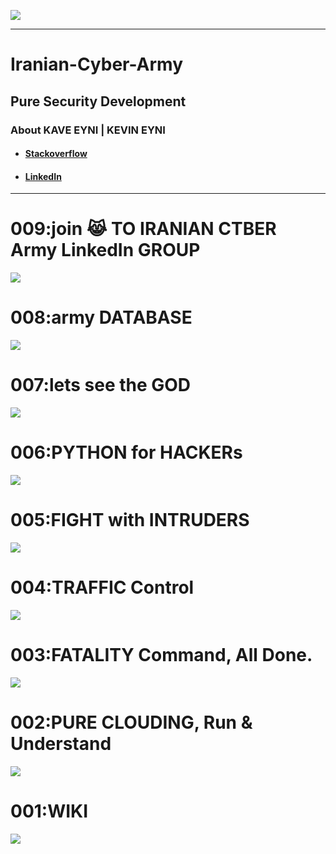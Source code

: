 <p>
<a title='گیت هاب ارتش سایبری ایران' href='https://github.com/dewebdes/Iranian-Cyber-Army/tree/master/snort/snorty' >
<img src='https://github.com/dewebdes/Iranian-Cyber-Army/blob/master/snort/snorty/1024b.jpg' />
</a>
</p>
<hr>    
<h1>Iranian-Cyber-Army</h1>
<h2>Pure Security Development</h2>
<h3>About KAVE EYNI | KEVIN EYNI</h3>
<ul>
<li><h4><a href="https://stackoverflow.com/users/11239018/kaveh-eyni">Stackoverflow</a></h4></li>
<li><h4><a href="https://www.linkedin.com/posts/kaveh-eyni-08060b59_iran-hackers-soldiers-activity-6630478965909925888-7K4u">LinkedIn</a></h4></li>
</ul>
<hr />

<h1>009:join 😹 TO IRANIAN CTBER Army LinkedIn GROUP</h1>
<a href="https://www.linkedin.com/groups/13826854/">
<img src="https://github.com/dewebdes/Iranian-Cyber-Army/blob/master/hardpass.jpg" />
</a>

<h1>008:army DATABASE</h1>
<a href="https://github.com/dewebdes/Iranian-Cyber-Army/blob/master/scapy/bigdata">
<img src="https://github.com/dewebdes/Iranian-Cyber-Army/blob/master/scapy/bigdata/mysql002.jpg" />
</a>

<h1>007:lets see the GOD</h1>
<a href="https://github.com/dewebdes/Iranian-Cyber-Army/blob/master/c">
<img src="https://github.com/dewebdes/Iranian-Cyber-Army/blob/master/c/tcb/MOON.jpeg" />
</a>

<h1>006:PYTHON for HACKERs</h1>
<a href="https://github.com/dewebdes/Iranian-Cyber-Army/blob/master/python">
<img src="https://github.com/dewebdes/Iranian-Cyber-Army/blob/master/python/py.jpeg" />
</a>

<h1>005:FIGHT with INTRUDERS</h1>
<a href="https://github.com/dewebdes/Iranian-Cyber-Army/tree/master/ghost/fishing">
<img src="https://github.com/dewebdes/Iranian-Cyber-Army/blob/master/ghost/fishing/bg-img-01.jpg" />
</a>
<h1>004:TRAFFIC Control</h1>
<a href="https://github.com/dewebdes/Iranian-Cyber-Army/blob/master/scapy/full/"><img src="https://github.com/dewebdes/Iranian-Cyber-Army/blob/master/scapy/full/scapy.jpeg" /></a>
<h1>003:FATALITY Command, All Done.</h1>
    <a href="https://github.com/dewebdes/Iranian-Cyber-Army/tree/master/echo"><img src="https://github.com/dewebdes/Iranian-Cyber-Army/blob/master/echo/echo.jpeg"></a>
<h1>002:PURE CLOUDING, Run & Understand</h1>
<img src="https://github.com/dewebdes/Iranian-Cyber-Army/blob/master/clouding.jpeg" />
<h1>001:WIKI</h1>
<img src="https://github.com/dewebdes/Iranian-Cyber-Army/blob/master/step001.jpeg" />
